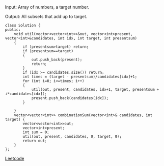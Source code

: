 Input: Array of numbers, a target number.

Output: All subsets that add up to target.

```
class Solution {
public:
    void util(vector<vector<int>>&out, vector<int>present, vector<int>&candidates, int idx, int target, int presentsum)
    {
        if (presentsum>target) return;
        if (presentsum==target)
        {
            out.push_back(present);
            return;
        }
        if (idx >= candidates.size()) return;
        int times = (target - presentsum)/candidates[idx]+1;
        for (int i=0; i<=times; i++)
        {
            util(out, present, candidates, idx+1, target, presentsum + i*candidates[idx]);
            present.push_back(candidates[idx]);
        }

    }
    vector<vector<int>> combinationSum(vector<int>& candidates, int target) {
        vector<vector<int>>out;
        vector<int>present;
        int sum = 0;
        util(out, present, candidates, 0, target, 0);
        return out;
    }
};
```
[Leetcode](https://leetcode.com/problems/combination-sum/)

